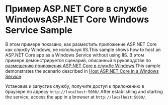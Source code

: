# <a name="aspnet-core-windows-service-sample"></a><span data-ttu-id="6f934-101">Пример ASP.NET Core в службе Windows</span><span class="sxs-lookup"><span data-stu-id="6f934-101">ASP.NET Core Windows Service Sample</span></span>

<span data-ttu-id="6f934-102">В этом примере показано, как разместить приложение ASP.NET Core как службу Windows, не используя IIS.</span><span class="sxs-lookup"><span data-stu-id="6f934-102">This sample shows how to host an ASP.NET Core app as a Windows Service without using IIS.</span></span> <span data-ttu-id="6f934-103">В этом примере демонстрируется сценарий, описанный в руководстве по [размещению приложения ASP.NET Core в службе Windows](https://docs.microsoft.com/aspnet/core/host-and-deploy/windows-service).</span><span class="sxs-lookup"><span data-stu-id="6f934-103">This sample demonstrates the scenario described in [Host ASP.NET Core in a Windows Service](https://docs.microsoft.com/aspnet/core/host-and-deploy/windows-service).</span></span>

<span data-ttu-id="6f934-104">Установив и запустив службу, получите доступ к приложению в браузере по адресу `http://localhost:5000/`.</span><span class="sxs-lookup"><span data-stu-id="6f934-104">After establishing and starting the service, access the app in a browser at `http://localhost:5000/`.</span></span>

